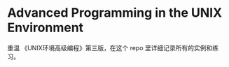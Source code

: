 Advanced Programming in the UNIX Environment
============================================

重温 《UNIX环境高级编程》第三版，在这个 repo 里详细记录所有的实例和练习。
